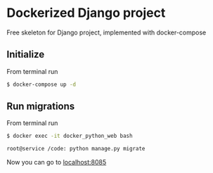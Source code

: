 # Dockerized Django project

Free skeleton for Django project, implemented with docker-compose

## Initialize

From terminal run
```bash
$ docker-compose up -d
```

## Run migrations

From terminal run
```bash
$ docker exec -it docker_python_web bash

root@service /code: python manage.py migrate
```

Now you can go to [localhost:8085](http://localhost:8085)
